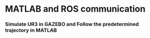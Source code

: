# MATLAB and ROS communication

### Simulate UR3 in GAZEBO and Follow the predetermined trajectory in MATLAB
